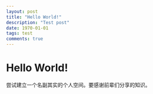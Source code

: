 ```yaml
---
layout: post
title: "Hello World!"
description: "Test post"
date: 1970-01-01
tags: test
comments: true
---
```

# Hello World!

尝试建立一个名副其实的个人空间。要感谢前辈们分享的知识。
